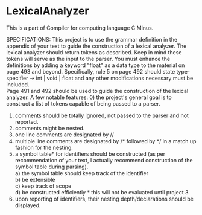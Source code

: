 # LexicalAnalyzer
This is a part of Compiler for computing language C Minus.

SPECIFICATIONS: This project is to use the grammar definition in the appendix of your text to guide the construction of a lexical analyzer.  The lexical analyzer should return tokens as described. Keep  in mind these tokens will serve as the input to the parser. You must enhance the definitions by adding a keyword "float" as a data type to the material on page 493 and beyond. Specifically, rule 5 on page 492 should state 
    type-specifier -> int | void | float 
and any other modifications necessary must be included.  
Page 491 and 492 should be used to guide the construction of the lexical analyzer. A few notable features: 
0) the project's general goal is to construct a list of tokens capable    of being passed to a parser. 
1) comments should be totally ignored, not passed to the parser and    not reported. 
2) comments might be nested. 
3) one line comments are designated by // 
4) multiple line comments are designated by /* followed by */ in     a match up fashion for the nesting. 
5) a symbol table* for identifiers should be constructed (as    per recommendation of your text, I actually recommend    construction of the symbol table during parsing).   
  a) the symbol table should keep track of the identifier    
  b) be extensible    
  c) keep track of scope    
  d) be constructed efficiently    * this will not be evaluated until project 3 
6) upon reporting of identifiers, their nesting depth/declarations    should be displayed. 
